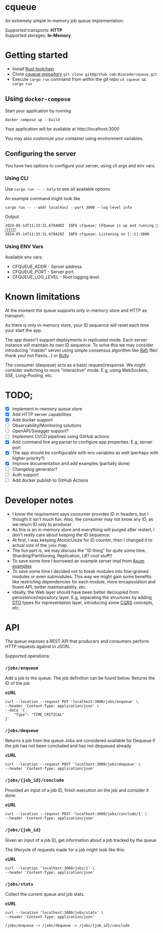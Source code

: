 # cqueue

An extremely simple in-memory job queue implementation.

Supported transports: **HTTP**<br>
Supported storages: **In-Memory**

# Getting started

* Install [Rust toolchain](https://www.rust-lang.org/tools/install)
* Clone [cqueue repository](https://github.com/Biacode/cqueue) `git clone git@github.com:Biacode/cqueue.git`
* Execute `cargo run` command from within the git repo `cd cqueue && cargo run`

## Using `docker-compose`

Start your application by running

```shell
docker compose up --build
```

Your application will be available at http://localhost:3000

You may also customize your container using environment variables.

## Configuring the server

You have two options to configure your server, using cli args and env vars.

### Using CLI

Use `cargo run -- --help` to see all available options

An example command might look like

```shell
cargo run -- --addr localhost --port 3000 --log-level info
```

Output

```text
2024-05-14T11:33:31.678400Z  INFO cfqueue: CFQueue is up and running 🎉🎉🎉🚀🚀🚀
2024-05-14T11:33:31.678429Z  INFO cfqueue: Listening on [::1]:3000
```

### Using ENV Vars

Available env vars:

* CFQUEUE_ADDR - Server address.
* CFQUEUE_PORT - Server port.
* CFQUEUE_LOG_LEVEL - Root logging level.

# Known limitations

At the moment the queue supports only in-memory store and HTTP as transport.

As there is only in-memory store, your ID sequence will reset each time your start the app.

The app doesn't support deployments in replicated mode. Each server instance will maintain its own ID sequence.
To solve this we may consider introducing "master" server using simple consensus algorithm
like [Raft](https://en.wikipedia.org/wiki/Raft_(algorithm)) (No! thank you! not Paxos...)
or [Bully](https://en.wikipedia.org/wiki/Bully_algorithm).

The consumer (dequeue) acts as a basic request/response. We might consider switching to more "interactive" mode. E.g,
using WebSockets, SSE, Long-Pooling, etc.

# TODO;

* [x] Implement in-memory queue store
* [x] Add HTTP server capabilities
* [x] Add docker support
* [ ] Observability/Monitoring solutions
* [ ] OpenAPI/Swagger support?
* [ ] Implement CI/CD pipelines using GitHub actions
* [x] Add command line arg parser to configure app properties. E.g, server port
* [x] The app should be configurable with env variables as well (perhaps with higher priority?)
* [x] Improve documentation and add examples (partially done)
* [ ] Changelog generator?
* [ ] Auth support
* [ ] Add docker publish to GitHub Actions

# Developer notes

* I know the requirement says consumer provides ID in headers, but I thought it isn't much fun. Also, the consumer may
  not know any ID, as we return ID only to producer.
* As this is an in-memory store and everything will purged after restart, I don't really care about keeping the ID
  sequence.
* At first, I was keeping AtomicUsize for ID counter, then I changed it to actual size of the `jobs` map.
* The fun part is, we may discuss the "ID thing" for quite some time. Sharding/Partitioning, Replication, LB? cool
  stuff!!
* To save some time I borrowed an example server impl
  from [Axum examples](https://github.com/tokio-rs/axum/blob/main/examples/error-handling/src/main.rs)
* To save some time I decided not to break modules into fine-grained modules or even submodules. This way we might gain
  some benefits like restricting dependencies for each module, more encapsulation and fluent API, better
  maintainability, etc.
* Ideally, the Web layer should have been better decoupled from persistence/repository layer. E.g, separating the
  structures by adding [DTO](https://en.wikipedia.org/wiki/Data_transfer_object) types for representation layer,
  introducing some [CQRS](https://en.wikipedia.org/wiki/Command_Query_Responsibility_Segregation) concepts, etc.

# API

The queue exposes a REST API that producers and consumers perform HTTP requests against in JSON.

Supported operations:

### `/jobs/enqueue`

Add a job to the queue. The job definition can be found below.
Returns the ID of the job

**cURL**

```shell
curl --location --request PUT 'localhost:3000/jobs/enqueue' \
--header 'Content-Type: application/json' \
--data '{
    "Type": "TIME_CRITICAL"
}'
```

### `/jobs/dequeue`

Returns a job from the queue
Jobs are considered available for Dequeue if the job has not been concluded and has not dequeued already

**cURL**

```shell
curl --location --request POST 'localhost:3000/jobs/dequeue' \
--header 'Content-Type: application/json'
```

### `/jobs/{job_id}/conclude`

Provided an input of a job ID, finish execution on the job and consider it done

**cURL**

```shell
curl --location --request POST 'localhost:3000/jobs/conclude/1' \
--header 'Content-Type: application/json'
```

### `/jobs/{job_id}`

Given an input of a job ID, get information about a job tracked by the queue

The lifecycle of requests made for a job might look like this:

**cURL**

```shell
curl --location 'localhost:3000/jobs/1' \
--header 'Content-Type: application/json'
```

### `/jobs/stats`

Collect the current queue and job stats.

**cURL**

```shell
curl --location 'localhost:3000/jobs/stats' \
--header 'Content-Type: application/json'
```

`/jobs/enqueue -> /jobs/dequeue -> /jobs/{job_id}/conclude`
